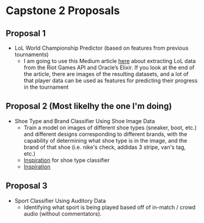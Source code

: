 # Capstone 2 Proposals
## Proposal 1
* LoL World Championship Predictor (based on features from previous tournaments) 
  * I am going to use this Medium article [here](https://medium.com/mad-lions-e-c/lol-data-solution-2b4bead4a51) about extracting LoL data from the Riot Games API  and Oracle’s Elixir. If you look at the end of the article, there are images of the resulting datasets, and a lot of that player data can be used as features for predicting their progress in the tournament
## Proposal 2 (Most likelhy the one I'm doing)
* Shoe Type and Brand Classifier Using Shoe Image Data
  * Train a model on images of different shoe types (sneaker, boot, etc.) and different designs corresponding to different brands, with the capability of determining what shoe type is in the image, and the brand of that shoe (i.e. nike's check, addidas 3 stripe, van's tag, etc.)
  * [Inspiration](http://vision.cs.utexas.edu/projects/finegrained/utzap50k/) for shoe type classifier
  * [Inspiration](https://medium.com/@chrispmaag/creating-a-sneakers-classifier-541682faf061)
## Proposal 3
* Sport Classifier Using Auditory Data
  * Identifying what sport is being played based off of in-match / crowd audio (without commentators).
